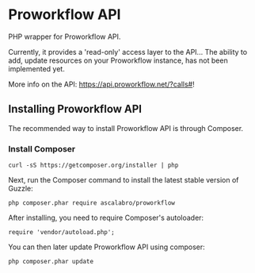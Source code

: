 # Proworkflow API
PHP wrapper for Proworkflow API. 


Currently, it provides a 'read-only' access layer to the API... The ability to add, update resources on your Proworkflow instance, has not been implemented yet.

More info on the API: https://api.proworkflow.net/?calls#!


## Installing Proworkflow API

The recommended way to install Proworkflow API is through Composer.

### Install Composer

`curl -sS https://getcomposer.org/installer | php`

Next, run the Composer command to install the latest stable version of Guzzle:

`php composer.phar require ascalabro/proworkflow`

After installing, you need to require Composer's autoloader:

`require 'vendor/autoload.php';`

You can then later update Proworkflow API using composer:

`php composer.phar update`

